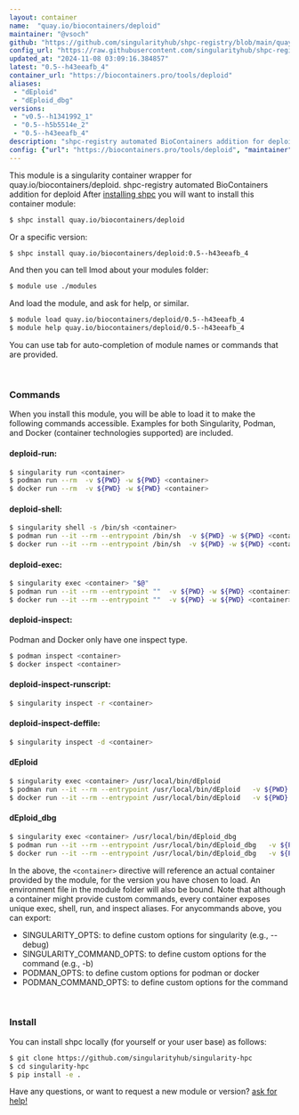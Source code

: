 ```yaml
---
layout: container
name:  "quay.io/biocontainers/deploid"
maintainer: "@vsoch"
github: "https://github.com/singularityhub/shpc-registry/blob/main/quay.io/biocontainers/deploid/container.yaml"
config_url: "https://raw.githubusercontent.com/singularityhub/shpc-registry/main/quay.io/biocontainers/deploid/container.yaml"
updated_at: "2024-11-08 03:09:16.384857"
latest: "0.5--h43eeafb_4"
container_url: "https://biocontainers.pro/tools/deploid"
aliases:
 - "dEploid"
 - "dEploid_dbg"
versions:
 - "v0.5--h1341992_1"
 - "0.5--h5b5514e_2"
 - "0.5--h43eeafb_4"
description: "shpc-registry automated BioContainers addition for deploid"
config: {"url": "https://biocontainers.pro/tools/deploid", "maintainer": "@vsoch", "description": "shpc-registry automated BioContainers addition for deploid", "latest": {"0.5--h43eeafb_4": "sha256:dff0a77f8c807ffce566a8aecaa5e3b645755d6e4f77b30836b0db6952b81b16"}, "tags": {"v0.5--h1341992_1": "sha256:0f0cbbbecc13e8b748d903b4736c6a34212b46b2c90e03b9f2448623bd6393cb", "0.5--h5b5514e_2": "sha256:d2f4f07ded58dddb85835db0d2cec93c42e5189d260e4293b74c51ebb1786beb", "0.5--h43eeafb_4": "sha256:dff0a77f8c807ffce566a8aecaa5e3b645755d6e4f77b30836b0db6952b81b16"}, "docker": "quay.io/biocontainers/deploid", "aliases": {"dEploid": "/usr/local/bin/dEploid", "dEploid_dbg": "/usr/local/bin/dEploid_dbg"}}
---
```


This module is a singularity container wrapper for quay.io/biocontainers/deploid.
shpc-registry automated BioContainers addition for deploid
After [installing shpc](#install) you will want to install this container module:


```bash
$ shpc install quay.io/biocontainers/deploid
```

Or a specific version:

```bash
$ shpc install quay.io/biocontainers/deploid:0.5--h43eeafb_4
```

And then you can tell lmod about your modules folder:

```bash
$ module use ./modules
```

And load the module, and ask for help, or similar.

```bash
$ module load quay.io/biocontainers/deploid/0.5--h43eeafb_4
$ module help quay.io/biocontainers/deploid/0.5--h43eeafb_4
```

You can use tab for auto-completion of module names or commands that are provided.

<br>

### Commands

When you install this module, you will be able to load it to make the following commands accessible.
Examples for both Singularity, Podman, and Docker (container technologies supported) are included.

#### deploid-run:

```bash
$ singularity run <container>
$ podman run --rm  -v ${PWD} -w ${PWD} <container>
$ docker run --rm  -v ${PWD} -w ${PWD} <container>
```

#### deploid-shell:

```bash
$ singularity shell -s /bin/sh <container>
$ podman run --it --rm --entrypoint /bin/sh  -v ${PWD} -w ${PWD} <container>
$ docker run --it --rm --entrypoint /bin/sh  -v ${PWD} -w ${PWD} <container>
```

#### deploid-exec:

```bash
$ singularity exec <container> "$@"
$ podman run --it --rm --entrypoint ""  -v ${PWD} -w ${PWD} <container> "$@"
$ docker run --it --rm --entrypoint ""  -v ${PWD} -w ${PWD} <container> "$@"
```

#### deploid-inspect:

Podman and Docker only have one inspect type.

```bash
$ podman inspect <container>
$ docker inspect <container>
```

#### deploid-inspect-runscript:

```bash
$ singularity inspect -r <container>
```

#### deploid-inspect-deffile:

```bash
$ singularity inspect -d <container>
```


#### dEploid

```bash
$ singularity exec <container> /usr/local/bin/dEploid
$ podman run --it --rm --entrypoint /usr/local/bin/dEploid   -v ${PWD} -w ${PWD} <container> -c " $@"
$ docker run --it --rm --entrypoint /usr/local/bin/dEploid   -v ${PWD} -w ${PWD} <container> -c " $@"
```


#### dEploid_dbg

```bash
$ singularity exec <container> /usr/local/bin/dEploid_dbg
$ podman run --it --rm --entrypoint /usr/local/bin/dEploid_dbg   -v ${PWD} -w ${PWD} <container> -c " $@"
$ docker run --it --rm --entrypoint /usr/local/bin/dEploid_dbg   -v ${PWD} -w ${PWD} <container> -c " $@"
```



In the above, the `<container>` directive will reference an actual container provided
by the module, for the version you have chosen to load. An environment file in the
module folder will also be bound. Note that although a container
might provide custom commands, every container exposes unique exec, shell, run, and
inspect aliases. For anycommands above, you can export:

 - SINGULARITY_OPTS: to define custom options for singularity (e.g., --debug)
 - SINGULARITY_COMMAND_OPTS: to define custom options for the command (e.g., -b)
 - PODMAN_OPTS: to define custom options for podman or docker
 - PODMAN_COMMAND_OPTS: to define custom options for the command

<br>

### Install

You can install shpc locally (for yourself or your user base) as follows:

```bash
$ git clone https://github.com/singularityhub/singularity-hpc
$ cd singularity-hpc
$ pip install -e .
```

Have any questions, or want to request a new module or version? [ask for help!](https://github.com/singularityhub/singularity-hpc/issues)